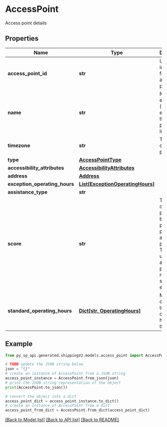 # AccessPoint

Access point details

## Properties

Name | Type | Description | Notes
------------ | ------------- | ------------- | -------------
**access_point_id** | **str** | Unique identifier for the access point | [optional] 
**name** | **str** | Name of entity (store/hub etc) where this access point is located | [optional] 
**timezone** | **str** | Timezone of access point | [optional] 
**type** | [**AccessPointType**](AccessPointType.md) |  | [optional] 
**accessibility_attributes** | [**AccessibilityAttributes**](AccessibilityAttributes.md) |  | [optional] 
**address** | [**Address**](Address.md) |  | [optional] 
**exception_operating_hours** | [**List[ExceptionOperatingHours]**](ExceptionOperatingHours.md) |  | [optional] 
**assistance_type** | **str** |  | [optional] 
**score** | **str** | The score of access point, based on proximity to postal code and sorting preference. This can be used to sort access point results on shipper&#39;s end. | [optional] 
**standard_operating_hours** | [**Dict[str, OperatingHours]**](OperatingHours.md) | Map of day of the week to operating hours of that day | [optional] 

## Example

```python
from py_sp_api.generated.shippingV2.models.access_point import AccessPoint

# TODO update the JSON string below
json = "{}"
# create an instance of AccessPoint from a JSON string
access_point_instance = AccessPoint.from_json(json)
# print the JSON string representation of the object
print(AccessPoint.to_json())

# convert the object into a dict
access_point_dict = access_point_instance.to_dict()
# create an instance of AccessPoint from a dict
access_point_from_dict = AccessPoint.from_dict(access_point_dict)
```
[[Back to Model list]](../README.md#documentation-for-models) [[Back to API list]](../README.md#documentation-for-api-endpoints) [[Back to README]](../README.md)


